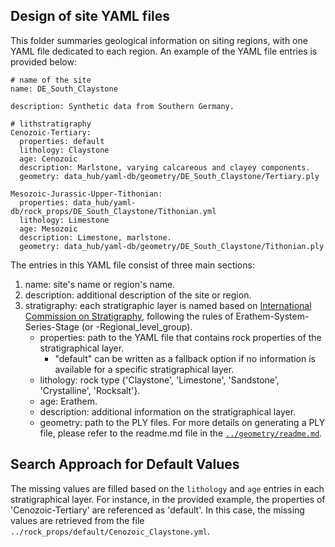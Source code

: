 ## Design of site YAML files  
This folder summaries geological information on siting regions, with one YAML file dedicated to each region.
An example of the YAML file entries is provided below:

```
# name of the site
name: DE_South_Claystone

description: Synthetic data from Southern Germany.

# lithstratigraphy
Cenozoic-Tertiary:
  properties: default
  lithology: Claystone
  age: Cenozoic
  description: Marlstone, varying calcareous and clayey components.
  geometry: data_hub/yaml-db/geometry/DE_South_Claystone/Tertiary.ply

Mesozoic-Jurassic-Upper-Tithonian:
  properties: data_hub/yaml-db/rock_props/DE_South_Claystone/Tithonian.yml
  lithology: Limestone
  age: Mesozoic
  description: Limestone, marlstone.
  geometry: data_hub/yaml-db/geometry/DE_South_Claystone/Tithonian.ply
```
The entries in this YAML file consist of three main sections: 
1. name: site's name or region's name. 
2. description: additional description of the site or region. 
3. stratigraphy: each stratigraphic layer is named based on [International Commission on Stratigraphy](https://stratigraphy.org/chart),
following the rules of Erathem-System-Series-Stage (or -Regional_level_group).
    * properties: path to the YAML file that contains rock properties of the stratigraphical layer.
      - "default" can be written as a fallback option if no information is available for a specific stratigraphical layer. 
    * lithology: rock type {'Claystone', 'Limestone', 'Sandstone', 'Crystalline', 'Rocksalt'}.
    * age: Erathem.
    * description: additional information on the stratigraphical layer.
    * geometry: path to the PLY files. For more details on generating a PLY file, please refer to the readme.md file in the [`../geometry/readme.md`](../geometry/readme.md).

## Search Approach for Default Values
The missing values are filled based on the `lithology` and `age` entries in each stratigraphical layer. For instance, in the provided example, 
the properties of 'Cenozoic-Tertiary' are referenced as 'default'. In this case, the missing values are retrieved from the file `../rock_props/default/Cenozoic_Claystone.yml`.


